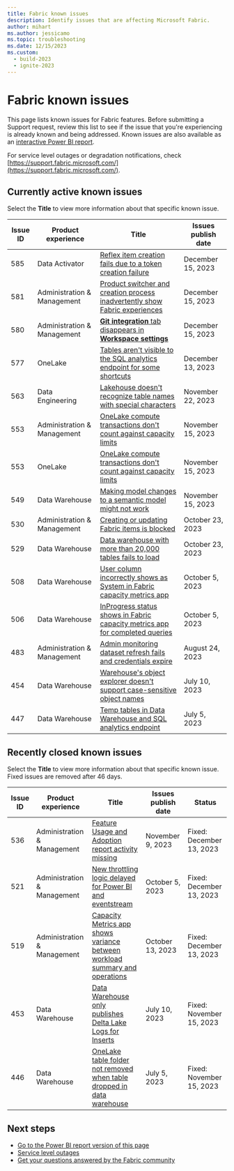 ```yaml
---
title: Fabric known issues
description: Identify issues that are affecting Microsoft Fabric.
author: mihart
ms.author: jessicamo
ms.topic: troubleshooting    
ms.date: 12/15/2023
ms.custom:
  - build-2023
  - ignite-2023
---
```

# Fabric known issues

This page lists known issues for Fabric features. Before submitting a Support request, review this list to see if the issue that you're experiencing is already known and being addressed. Known issues are also available as an [interactive Power BI report](https://support.fabric.microsoft.com/known-issues/).

For service level outages or degradation notifications, check [https://support.fabric.microsoft.com/](https://support.fabric.microsoft.com/).  

## Currently active known issues

Select the **Title** to view more information about that specific known issue.

|  Issue ID |  Product experience     |  Title                           |  Issues publish date |  
|-----------|-------------------------|----------------------------------|----------------------|
|  585  | Data Activator | [Reflex item creation fails due to a token creation failure](known-issues/known-issue-585-reflex-item-creation-fails-token-creation-failure.md)  | December 15, 2023 |
|  581  | Administration & Management | [Product switcher and creation process inadvertently show Fabric experiences](known-issues/known-issue-581-product-switcher-creation-process-inadvertently-show-experiences.md)  | December 15, 2023 |
|  580  | Administration & Management | [**Git integration** tab disappears in **Workspace settings**](known-issues/known-issue-580-git-integration-tab-disappears-workspace-settings.md)  | December 15, 2023 |
|  577  | OneLake | [Tables aren't visible to the SQL analytics endpoint for some shortcuts](known-issues/known-issue-577-tables-not-visible-sql-endpoint-for-some-shortcuts.md)  | December 13, 2023 |
|  563  | Data Engineering | [Lakehouse doesn't recognize table names with special characters](known-issues/known-issue-563-lakehouse-does-not-recognize-table-names-special-characters.md)  | November 22, 2023 |
|  553  | Administration & Management | [OneLake compute transactions don't count against capacity limits](known-issues/known-issue-553-onelake-compute-transactions-not-reported-metrics-app.md)  | November 15, 2023 |
|  553  | OneLake | [OneLake compute transactions don't count against capacity limits](known-issues/known-issue-553-onelake-compute-transactions-not-reported-metrics-app.md)  | November 15, 2023 |
|  549  | Data Warehouse | [Making model changes to a semantic model might not work](known-issues/known-issue-549-making-model-changes-semantic-model-might-not-work.md)  | November 15, 2023 |
|  530  | Administration & Management | [Creating or updating Fabric items is blocked](known-issues/known-issue-530-creating-updating-fabric-items-blocked.md)  | October 23, 2023 |
|  529  | Data Warehouse | [Data warehouse with more than 20,000 tables fails to load](known-issues/known-issue-529-data-warehouse-more-than-20000-tables-fails-to-load.md)  | October 23, 2023 |
|  508  | Data Warehouse | [User column incorrectly shows as System in Fabric capacity metrics app](known-issues/known-issue-508-user-column-incorrectly-shows-system-metrics-app.md)  | October 5, 2023 |
|  506  | Data Warehouse | [InProgress status shows in Fabric capacity metrics app for completed queries](known-issues/known-issue-506-inprogress-status-shows-fabric-capacity-metrics-app-completed-queries.md)  | October 5, 2023 |
|  483  | Administration & Management | [Admin monitoring dataset refresh fails and credentials expire](known-issues/known-issue-483-admin-monitoring-dataset-refresh-fails-credentials-expire.md)  | August 24, 2023 |
|  454  | Data Warehouse              | [Warehouse's object explorer doesn't support case-sensitive object names](known-issues/known-issue-454-data-warehouse-object-explorer-unsupport-case-sensitive-names.md)    |  July 10, 2023  |
|  447  | Data Warehouse              | [Temp tables in Data Warehouse and SQL analytics endpoint](known-issues/known-issue-447-temp-tables-data-warehouse-sql-endpoint.md)    |  July 5, 2023  |

## Recently closed known issues

Select the **Title** to view more information about that specific known issue. Fixed issues are removed after 46 days.

|  Issue ID |  Product experience     |  Title                            |  Issues publish date |  Status  |
|-----------|-------------------------|-----------------------------------|----------------------|----------|
|  536  | Administration & Management | [Feature Usage and Adoption report activity missing](known-issues/known-issue-536-feature-usage-adoption-report-activity-missing.md)  | November 9, 2023 | Fixed: December 13, 2023 |
|  521  | Administration & Management | [New throttling logic delayed for Power BI and eventstream](known-issues/known-issue-521-throttling-logic-delayed-power-bi-eventstream.md)  | October 5, 2023 | Fixed: December 13, 2023 |
|  519  | Administration & Management | [Capacity Metrics app shows variance between workload summary and operations](known-issues/known-issue-519-capacity-metrics-app-shows-variance-workload-summary.md)  | October 13, 2023 | Fixed: December 13, 2023 |
|  453  | Data Warehouse              | [Data Warehouse only publishes Delta Lake Logs for Inserts](known-issues/known-issue-453-data-warehouse-publishes-delta-lake-logs-inserts.md)    |  July 10, 2023  | Fixed: November 15, 2023 |
|  446  | Data Warehouse              | [OneLake table folder not removed when table dropped in data warehouse](known-issues/known-issue-446-onelake-table-folder-isnt-removed.md)    |  July 5, 2023  | Fixed: November 15, 2023 |

## Next steps

- [Go to the Power BI report version of this page](https://support.fabric.microsoft.com/known-issues/)
- [Service level outages](https://support.fabric.microsoft.com/)
- [Get your questions answered by the Fabric community](https://community.fabric.microsoft.com)
